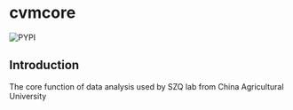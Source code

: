 cvmcore
===
![PYPI](https://img.shields.io/pypi/v/cvmbcore)

## Introduction
The core function of data analysis used by SZQ lab from China Agricultural University
